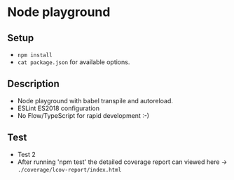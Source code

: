 # Node playground

## Setup

- `npm install`
- `cat package.json` for available options.

## Description

- Node playground with babel transpile and autoreload.
- ESLint ES2018 configuration
- No Flow/TypeScript for rapid development :-)

## Test

- Test 2
- After running 'npm test' the detailed coverage report can viewed here ->
  `./coverage/lcov-report/index.html`
